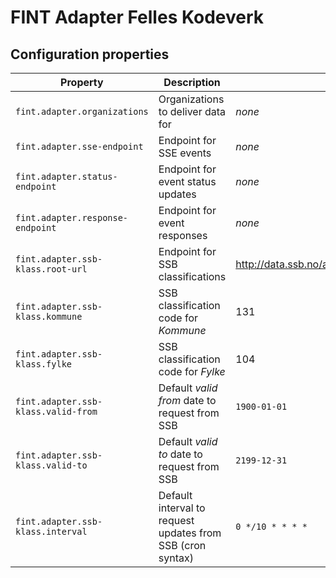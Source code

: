 # FINT Adapter Felles Kodeverk

## Configuration properties

| Property | Description | Default |
|----------|-------------|---------|
| `fint.adapter.organizations` | Organizations to deliver data for | _none_ |
| `fint.adapter.sse-endpoint`  | Endpoint for SSE events | _none_ |
| `fint.adapter.status-endpoint` | Endpoint for event status updates | _none_ |
| `fint.adapter.response-endpoint` | Endpoint for event responses | _none_ |
| `fint.adapter.ssb-klass.root-url` | Endpoint for SSB classifications | http://data.ssb.no/api/klass/v1/classifications | 
| `fint.adapter.ssb-klass.kommune` | SSB classification code for _Kommune_ | 131 |
| `fint.adapter.ssb-klass.fylke` | SSB classification code for _Fylke_ | 104 |
| `fint.adapter.ssb-klass.valid-from` | Default _valid from_ date to request from SSB | `1900-01-01` |
| `fint.adapter.ssb-klass.valid-to` | Default _valid to_ date to request from SSB | `2199-12-31` |
| `fint.adapter.ssb-klass.interval` | Default interval to request updates from SSB (cron syntax) | `0 */10 * * * *` |
